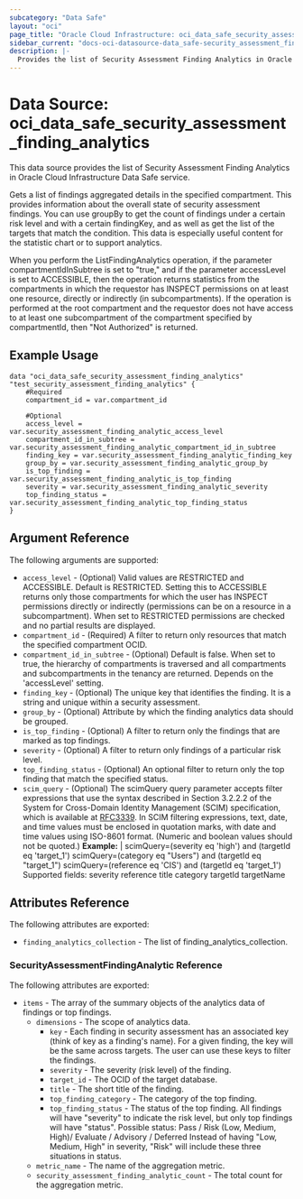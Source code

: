 ```yaml
---
subcategory: "Data Safe"
layout: "oci"
page_title: "Oracle Cloud Infrastructure: oci_data_safe_security_assessment_finding_analytics"
sidebar_current: "docs-oci-datasource-data_safe-security_assessment_finding_analytics"
description: |-
  Provides the list of Security Assessment Finding Analytics in Oracle Cloud Infrastructure Data Safe service
---
```


# Data Source: oci_data_safe_security_assessment_finding_analytics
This data source provides the list of Security Assessment Finding Analytics in Oracle Cloud Infrastructure Data Safe service.

Gets a list of findings aggregated details in the specified compartment. This provides information about the overall state
of security assessment findings. You can use groupBy to get the count of findings under a certain risk level and with a certain findingKey, 
and as well as get the list of the targets that match the condition.
This data is especially useful content for the statistic chart or to support analytics.

When you perform the ListFindingAnalytics operation, if the parameter compartmentIdInSubtree is set to "true," and if the
parameter accessLevel is set to ACCESSIBLE, then the operation returns statistics from the compartments in which the requestor has INSPECT
permissions on at least one resource, directly or indirectly (in subcompartments). If the operation is performed at the
root compartment and the requestor does not have access to at least one subcompartment of the compartment specified by
compartmentId, then "Not Authorized" is returned.


## Example Usage

```hcl
data "oci_data_safe_security_assessment_finding_analytics" "test_security_assessment_finding_analytics" {
	#Required
	compartment_id = var.compartment_id

	#Optional
	access_level = var.security_assessment_finding_analytic_access_level
	compartment_id_in_subtree = var.security_assessment_finding_analytic_compartment_id_in_subtree
	finding_key = var.security_assessment_finding_analytic_finding_key
	group_by = var.security_assessment_finding_analytic_group_by
	is_top_finding = var.security_assessment_finding_analytic_is_top_finding
	severity = var.security_assessment_finding_analytic_severity
	top_finding_status = var.security_assessment_finding_analytic_top_finding_status
}
```

## Argument Reference

The following arguments are supported:

* `access_level` - (Optional) Valid values are RESTRICTED and ACCESSIBLE. Default is RESTRICTED. Setting this to ACCESSIBLE returns only those compartments for which the user has INSPECT permissions directly or indirectly (permissions can be on a resource in a subcompartment). When set to RESTRICTED permissions are checked and no partial results are displayed. 
* `compartment_id` - (Required) A filter to return only resources that match the specified compartment OCID.
* `compartment_id_in_subtree` - (Optional) Default is false. When set to true, the hierarchy of compartments is traversed and all compartments and subcompartments in the tenancy are returned. Depends on the 'accessLevel' setting. 
* `finding_key` - (Optional) The unique key that identifies the finding. It is a string and unique within a security assessment.
* `group_by` - (Optional) Attribute by which the finding analytics data should be grouped.
* `is_top_finding` - (Optional) A filter to return only the findings that are marked as top findings.
* `severity` - (Optional) A filter to return only findings of a particular risk level.
* `top_finding_status` - (Optional) An optional filter to return only the top finding that match the specified status.
* `scim_query` - (Optional) The scimQuery query parameter accepts filter expressions that use the syntax described in Section 3.2.2.2 of the System for Cross-Domain Identity Management (SCIM) specification, which is available at [RFC3339](https://tools.ietf.org/html/draft-ietf-scim-api-12). In SCIM filtering expressions, text, date, and time values must be enclosed in quotation marks, with date and time values using ISO-8601 format. (Numeric and boolean values should not be quoted.)
  **Example:** | scimQuery=(severity eq 'high') and (targetId eq 'target_1') scimQuery=(category eq "Users") and (targetId eq "target_1") scimQuery=(reference eq 'CIS') and (targetId eq 'target_1')
  Supported fields: severity reference title category targetId targetName

## Attributes Reference

The following attributes are exported:

* `finding_analytics_collection` - The list of finding_analytics_collection.

### SecurityAssessmentFindingAnalytic Reference

The following attributes are exported:

* `items` - The array of the summary objects of the analytics data of findings or top findings.
	* `dimensions` - The scope of analytics data.
		* `key` - Each finding in security assessment has an associated key (think of key as a finding's name). For a given finding, the key will be the same across targets. The user can use these keys to filter the findings. 
		* `severity` - The severity (risk level) of the finding.
		* `target_id` - The OCID of the target database.
		* `title` - The short title of the finding.
		* `top_finding_category` - The category of the top finding.
		* `top_finding_status` - The status of the top finding.  All findings will have "severity" to indicate the risk level, but only top findings will have "status".  Possible status: Pass / Risk (Low, Medium, High)/ Evaluate / Advisory / Deferred Instead of having "Low, Medium, High" in severity, "Risk" will include these three situations in status. 
	* `metric_name` - The name of the aggregation metric.
	* `security_assessment_finding_analytic_count` - The total count for the aggregation metric.

